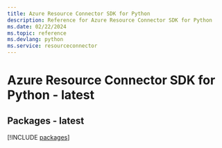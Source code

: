 ```yaml
---
title: Azure Resource Connector SDK for Python
description: Reference for Azure Resource Connector SDK for Python
ms.date: 02/22/2024
ms.topic: reference
ms.devlang: python
ms.service: resourceconnector
---
```

# Azure Resource Connector SDK for Python - latest
## Packages - latest
[!INCLUDE [packages](resource-connector-index.md)]